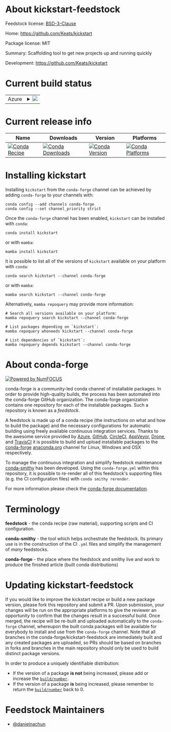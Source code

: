 About kickstart-feedstock
=========================

Feedstock license: [BSD-3-Clause](https://github.com/conda-forge/kickstart-feedstock/blob/main/LICENSE.txt)

Home: https://github.com/Keats/kickstart

Package license: MIT

Summary: Scaffolding tool to get new projects up and running quickly

Development: https://github.com/Keats/kickstart

Current build status
====================


<table>
    
  <tr>
    <td>Azure</td>
    <td>
      <details>
        <summary>
          <a href="https://dev.azure.com/conda-forge/feedstock-builds/_build/latest?definitionId=23436&branchName=main">
            <img src="https://dev.azure.com/conda-forge/feedstock-builds/_apis/build/status/kickstart-feedstock?branchName=main">
          </a>
        </summary>
        <table>
          <thead><tr><th>Variant</th><th>Status</th></tr></thead>
          <tbody><tr>
              <td>linux_64</td>
              <td>
                <a href="https://dev.azure.com/conda-forge/feedstock-builds/_build/latest?definitionId=23436&branchName=main">
                  <img src="https://dev.azure.com/conda-forge/feedstock-builds/_apis/build/status/kickstart-feedstock?branchName=main&jobName=linux&configuration=linux%20linux_64_" alt="variant">
                </a>
              </td>
            </tr><tr>
              <td>osx_64</td>
              <td>
                <a href="https://dev.azure.com/conda-forge/feedstock-builds/_build/latest?definitionId=23436&branchName=main">
                  <img src="https://dev.azure.com/conda-forge/feedstock-builds/_apis/build/status/kickstart-feedstock?branchName=main&jobName=osx&configuration=osx%20osx_64_" alt="variant">
                </a>
              </td>
            </tr><tr>
              <td>win_64</td>
              <td>
                <a href="https://dev.azure.com/conda-forge/feedstock-builds/_build/latest?definitionId=23436&branchName=main">
                  <img src="https://dev.azure.com/conda-forge/feedstock-builds/_apis/build/status/kickstart-feedstock?branchName=main&jobName=win&configuration=win%20win_64_" alt="variant">
                </a>
              </td>
            </tr>
          </tbody>
        </table>
      </details>
    </td>
  </tr>
</table>

Current release info
====================

| Name | Downloads | Version | Platforms |
| --- | --- | --- | --- |
| [![Conda Recipe](https://img.shields.io/badge/recipe-kickstart-green.svg)](https://anaconda.org/conda-forge/kickstart) | [![Conda Downloads](https://img.shields.io/conda/dn/conda-forge/kickstart.svg)](https://anaconda.org/conda-forge/kickstart) | [![Conda Version](https://img.shields.io/conda/vn/conda-forge/kickstart.svg)](https://anaconda.org/conda-forge/kickstart) | [![Conda Platforms](https://img.shields.io/conda/pn/conda-forge/kickstart.svg)](https://anaconda.org/conda-forge/kickstart) |

Installing kickstart
====================

Installing `kickstart` from the `conda-forge` channel can be achieved by adding `conda-forge` to your channels with:

```
conda config --add channels conda-forge
conda config --set channel_priority strict
```

Once the `conda-forge` channel has been enabled, `kickstart` can be installed with `conda`:

```
conda install kickstart
```

or with `mamba`:

```
mamba install kickstart
```

It is possible to list all of the versions of `kickstart` available on your platform with `conda`:

```
conda search kickstart --channel conda-forge
```

or with `mamba`:

```
mamba search kickstart --channel conda-forge
```

Alternatively, `mamba repoquery` may provide more information:

```
# Search all versions available on your platform:
mamba repoquery search kickstart --channel conda-forge

# List packages depending on `kickstart`:
mamba repoquery whoneeds kickstart --channel conda-forge

# List dependencies of `kickstart`:
mamba repoquery depends kickstart --channel conda-forge
```


About conda-forge
=================

[![Powered by
NumFOCUS](https://img.shields.io/badge/powered%20by-NumFOCUS-orange.svg?style=flat&colorA=E1523D&colorB=007D8A)](https://numfocus.org)

conda-forge is a community-led conda channel of installable packages.
In order to provide high-quality builds, the process has been automated into the
conda-forge GitHub organization. The conda-forge organization contains one repository
for each of the installable packages. Such a repository is known as a *feedstock*.

A feedstock is made up of a conda recipe (the instructions on what and how to build
the package) and the necessary configurations for automatic building using freely
available continuous integration services. Thanks to the awesome service provided by
[Azure](https://azure.microsoft.com/en-us/services/devops/), [GitHub](https://github.com/),
[CircleCI](https://circleci.com/), [AppVeyor](https://www.appveyor.com/),
[Drone](https://cloud.drone.io/welcome), and [TravisCI](https://travis-ci.com/)
it is possible to build and upload installable packages to the
[conda-forge](https://anaconda.org/conda-forge) [anaconda.org](https://anaconda.org/)
channel for Linux, Windows and OSX respectively.

To manage the continuous integration and simplify feedstock maintenance
[conda-smithy](https://github.com/conda-forge/conda-smithy) has been developed.
Using the ``conda-forge.yml`` within this repository, it is possible to re-render all of
this feedstock's supporting files (e.g. the CI configuration files) with ``conda smithy rerender``.

For more information please check the [conda-forge documentation](https://conda-forge.org/docs/).

Terminology
===========

**feedstock** - the conda recipe (raw material), supporting scripts and CI configuration.

**conda-smithy** - the tool which helps orchestrate the feedstock.
                   Its primary use is in the construction of the CI ``.yml`` files
                   and simplify the management of *many* feedstocks.

**conda-forge** - the place where the feedstock and smithy live and work to
                  produce the finished article (built conda distributions)


Updating kickstart-feedstock
============================

If you would like to improve the kickstart recipe or build a new
package version, please fork this repository and submit a PR. Upon submission,
your changes will be run on the appropriate platforms to give the reviewer an
opportunity to confirm that the changes result in a successful build. Once
merged, the recipe will be re-built and uploaded automatically to the
`conda-forge` channel, whereupon the built conda packages will be available for
everybody to install and use from the `conda-forge` channel.
Note that all branches in the conda-forge/kickstart-feedstock are
immediately built and any created packages are uploaded, so PRs should be based
on branches in forks and branches in the main repository should only be used to
build distinct package versions.

In order to produce a uniquely identifiable distribution:
 * If the version of a package **is not** being increased, please add or increase
   the [``build/number``](https://docs.conda.io/projects/conda-build/en/latest/resources/define-metadata.html#build-number-and-string).
 * If the version of a package **is** being increased, please remember to return
   the [``build/number``](https://docs.conda.io/projects/conda-build/en/latest/resources/define-metadata.html#build-number-and-string)
   back to 0.

Feedstock Maintainers
=====================

* [@danielnachun](https://github.com/danielnachun/)

